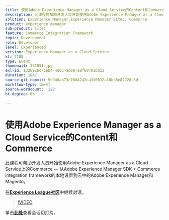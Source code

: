 ```yaml
---
title: 使用Adobe Experience Manager as a Cloud Service的Content和Commerce
description: 此课程可帮助开发人员开始使用Adobe Experience Manager as a Cloud Service上的Commerce — 从Adobe Experience Manager SDK + Commerce integration framework的本地设置到云中的Adobe Experience Manager和Magento。 此会话作为Adobe Developers Live内容活动的一部分提供。
solution: Experience Manager,Experience Manager Sites, Commerce
product: experience manager
sub-product: sites
feature: Commerce Integration Framework
topic: Development
role: Developer
level: Experienced
version: Experience Manager as a Cloud Service
kt: 7188
type: Event
thumbnail: 331851.jpg
exl-id: 1326926c-1bb4-4d05-ab08-a8f60701bd1a
duration: 1847
source-git-commit: 5c946ab73e78d4243ca310032a10bb8e82228c3d
workflow-type: tm+mt
source-wordcount: '122'
ht-degree: 0%

---
```


# 使用Adobe Experience Manager as a Cloud Service的Content和Commerce

此课程可帮助开发人员开始使用Adobe Experience Manager as a Cloud Service上的Commerce — 从Adobe Experience Manager SDK + Commerce integration framework的本地设置到云中的Adobe Experience Manager和Magento。

在&#x200B;**[Experience League社区](https://adobe.ly/36Yd3v6)**&#x200B;中继续对话。

>[!VIDEO](https://video.tv.adobe.com/v/3454404/?quality=12&learn=on&hidetitle=true&captions=chi_hans)

单击&#x200B;**[此处](/help/adobe-developers-live/assets/content-commerce.pdf)**&#x200B;查看会话幻灯片。

